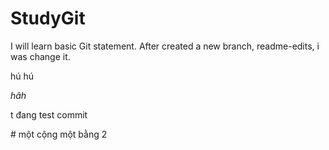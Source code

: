 # StudyGit
I will learn basic Git statement.
After created a new branch, readme-edits, i was change it.
<p>hú hú</p>
<i>hâh</i>
<p>t đang test commit</p>
<p></p>
# một cộng một bằng 2
